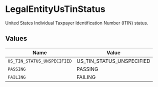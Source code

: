 # LegalEntityUsTinStatus

United States Individual Taxpayer Identification Number (ITIN) status.


## Values

| Name                        | Value                       |
| --------------------------- | --------------------------- |
| `US_TIN_STATUS_UNSPECIFIED` | US_TIN_STATUS_UNSPECIFIED   |
| `PASSING`                   | PASSING                     |
| `FAILING`                   | FAILING                     |